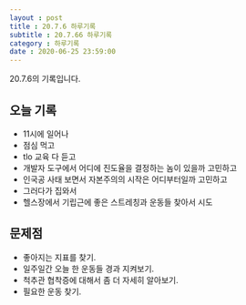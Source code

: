 ```yaml
---
layout : post
title : 20.7.6 하루기록
subtitle : 20.7.66 하루기록
category : 하루기록
date : 2020-06-25 23:59:00
---
```

20.7.6의 기록입니다.

## 오늘 기록

- 11시에 일어나
- 점심 먹고  
- tlo 교육 다 듣고  
- 개발자 도구에서 어디에 진도율을 결정하는 놈이 있을까 고민하고  
- 인국공 사태 보면서 자본주의의 시작은 어디부터일까 고민하고  
- 그러다가 집와서
- 헬스장에서 기립근에 좋은 스트레칭과 운동들 찾아서 시도  

## 문제점

- 좋아지는 지표를 찾기.
- 일주일간 오늘 한 운동들 경과 지켜보기.  
- 척추관 협착증에 대해서 좀 더 자세히 알아보기.
- 필요한 운동 찾기. 
